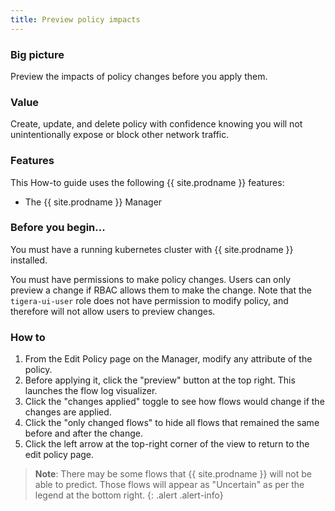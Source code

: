 ```yaml
---
title: Preview policy impacts
---
```


### Big picture

Preview the impacts of policy changes before you apply them.

### Value

Create, update, and delete policy with confidence knowing you will not unintentionally expose or block other network traffic.

### Features

This How-to guide uses the following {{ site.prodname }} features:

- The {{ site.prodname }} Manager

### Before you begin...

You must have a running kubernetes cluster with {{ site.prodname }} installed.

You must have permissions to make policy changes. Users can only preview a change if RBAC allows them to make the change. Note that the `tigera-ui-user` role does not have permission to modify policy, and therefore will not allow users to preview changes.

### How to

1. From the Edit Policy page on the Manager, modify any attribute of the policy. 
1. Before applying it, click the "preview" button at the top right. 
   This launches the flow log visualizer.
1. Click the "changes applied" toggle to see how flows would change if the changes are applied.
1. Click the "only changed flows" to hide all flows that remained the same before and after the change.
1. Click the left arrow at the top-right corner of the view to return to the edit policy page.

>**Note**: There may be some flows that {{ site.prodname }} will not be able to predict. Those flows will appear as "Uncertain" as per the legend at the bottom right.
{: .alert .alert-info}
